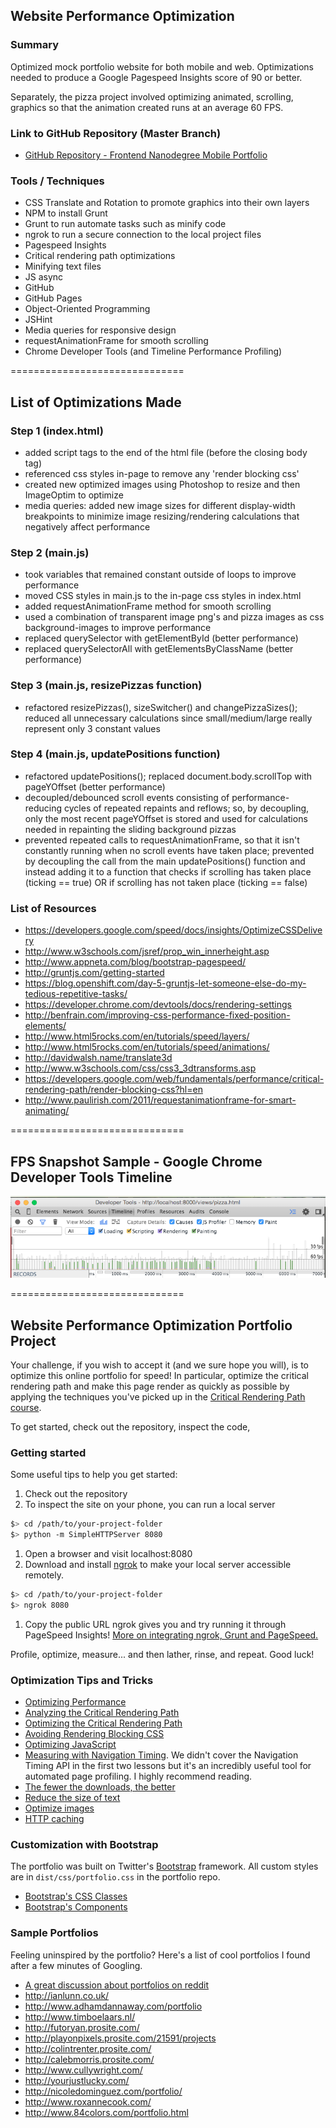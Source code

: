 ## Website Performance Optimization

### Summary

Optimized mock portfolio website for both mobile and web. Optimizations needed to produce a Google Pagespeed Insights score of 90 or better.

Separately, the pizza project involved optimizing animated, scrolling, graphics so that the animation created runs at an average 60 FPS.

### Link to GitHub Repository (Master Branch)

* [GitHub Repository - Frontend Nanodegree Mobile Portfolio](http://alexsales.github.io/frontend-nanodegree-mobile-portfolio/ "github project repository")

### Tools / Techniques

- CSS Translate and Rotation to promote graphics into their own layers
- NPM to install Grunt
- Grunt to run automate tasks such as minify code
- ngrok to run a secure connection to the local project files
- Pagespeed Insights
- Critical rendering path optimizations
- Minifying text files
- JS async
- GitHub
- GitHub Pages
- Object-Oriented Programming
- JSHint
- Media queries for responsive design
- requestAnimationFrame for smooth scrolling
- Chrome Developer Tools (and Timeline Performance Profiling)

==============================
## List of Optimizations Made

### Step 1 (index.html)

- added script tags to the end of the html file (before the closing body tag)
- referenced css styles in-page to remove any 'render blocking css'
- created new optimized images using Photoshop to resize and then ImageOptim to optimize
- media queries: added new image sizes for different display-width breakpoints to minimize image resizing/rendering calculations that negatively affect performance

### Step 2 (main.js)

- took variables that remained constant outside of loops to improve performance
- moved CSS styles in main.js to the in-page css styles in index.html
- added requestAnimationFrame method for smooth scrolling
- used a combination of transparent image png's and pizza images as css background-images to improve performance
- replaced querySelector with getElementById (better performance)
- replaced querySelectorAll with getElementsByClassName (better performance)

### Step 3 (main.js, resizePizzas function)

- refactored resizePizzas(), sizeSwitcher() and changePizzaSizes(); reduced all unnecessary calculations since small/medium/large really represent only 3 constant values

### Step 4 (main.js, updatePositions function)

- refactored updatePositions(); replaced document.body.scrollTop with pageYOffset (better performance)
- decoupled/debounced scroll events consisting of performance-reducing cycles of repeated repaints and reflows; so, by decoupling, only the most recent pageYOffset is stored and used for calculations needed in repainting the sliding background pizzas
- prevented repeated calls to requestAnimationFrame, so that it isn't constantly running when no scroll events have taken place; prevented by decoupling the call from the main updatePositions() function and instead adding it to a function that checks if scrolling has taken place (ticking == true) OR if scrolling has not taken place (ticking == false)

### List of Resources

- https://developers.google.com/speed/docs/insights/OptimizeCSSDelivery
- http://www.w3schools.com/jsref/prop_win_innerheight.asp
- http://www.appneta.com/blog/bootstrap-pagespeed/
- http://gruntjs.com/getting-started
- https://blog.openshift.com/day-5-gruntjs-let-someone-else-do-my-tedious-repetitive-tasks/
- https://developer.chrome.com/devtools/docs/rendering-settings
- http://benfrain.com/improving-css-performance-fixed-position-elements/
- http://www.html5rocks.com/en/tutorials/speed/layers/
- http://www.html5rocks.com/en/tutorials/speed/animations/
- http://davidwalsh.name/translate3d
- http://www.w3schools.com/css/css3_3dtransforms.asp
- https://developers.google.com/web/fundamentals/performance/critical-rendering-path/render-blocking-css?hl=en
- http://www.paulirish.com/2011/requestanimationframe-for-smart-animating/

==============================
## FPS Snapshot Sample - Google Chrome Developer Tools Timeline

![FPS Snapshot Sample](img/timeline-screenshot.png)

==============================
## Website Performance Optimization Portfolio Project

Your challenge, if you wish to accept it (and we sure hope you will), is to optimize this online portfolio for speed! In particular, optimize the critical rendering path and make this page render as quickly as possible by applying the techniques you've picked up in the [Critical Rendering Path course](https://www.udacity.com/course/ud884).

To get started, check out the repository, inspect the code,

### Getting started

Some useful tips to help you get started:

1. Check out the repository
1. To inspect the site on your phone, you can run a local server

  ```bash
  $> cd /path/to/your-project-folder
  $> python -m SimpleHTTPServer 8080
  ```

1. Open a browser and visit localhost:8080
1. Download and install [ngrok](https://ngrok.com/) to make your local server accessible remotely.

  ``` bash
  $> cd /path/to/your-project-folder
  $> ngrok 8080
  ```

1. Copy the public URL ngrok gives you and try running it through PageSpeed Insights! [More on integrating ngrok, Grunt and PageSpeed.](http://www.jamescryer.com/2014/06/12/grunt-pagespeed-and-ngrok-locally-testing/)

Profile, optimize, measure... and then lather, rinse, and repeat. Good luck!

### Optimization Tips and Tricks

* [Optimizing Performance](https://developers.google.com/web/fundamentals/performance/ "web performance")
* [Analyzing the Critical Rendering Path](https://developers.google.com/web/fundamentals/performance/critical-rendering-path/analyzing-crp.html "analyzing crp")
* [Optimizing the Critical Rendering Path](https://developers.google.com/web/fundamentals/performance/critical-rendering-path/optimizing-critical-rendering-path.html "optimize the crp!")
* [Avoiding Rendering Blocking CSS](https://developers.google.com/web/fundamentals/performance/critical-rendering-path/render-blocking-css.html "render blocking css")
* [Optimizing JavaScript](https://developers.google.com/web/fundamentals/performance/critical-rendering-path/adding-interactivity-with-javascript.html "javascript")
* [Measuring with Navigation Timing](https://developers.google.com/web/fundamentals/performance/critical-rendering-path/measure-crp.html "nav timing api"). We didn't cover the Navigation Timing API in the first two lessons but it's an incredibly useful tool for automated page profiling. I highly recommend reading.
* <a href="https://developers.google.com/web/fundamentals/performance/optimizing-content-efficiency/eliminate-downloads.html">The fewer the downloads, the better</a>
* <a href="https://developers.google.com/web/fundamentals/performance/optimizing-content-efficiency/optimize-encoding-and-transfer.html">Reduce the size of text</a>
* <a href="https://developers.google.com/web/fundamentals/performance/optimizing-content-efficiency/image-optimization.html">Optimize images</a>
* <a href="https://developers.google.com/web/fundamentals/performance/optimizing-content-efficiency/http-caching.html">HTTP caching</a>

### Customization with Bootstrap

The portfolio was built on Twitter's <a href="http://getbootstrap.com/">Bootstrap</a> framework. All custom styles are in `dist/css/portfolio.css` in the portfolio repo.

* <a href="http://getbootstrap.com/css/">Bootstrap's CSS Classes</a>
* <a href="http://getbootstrap.com/components/">Bootstrap's Components</a>

### Sample Portfolios

Feeling uninspired by the portfolio? Here's a list of cool portfolios I found after a few minutes of Googling.

* <a href="http://www.reddit.com/r/webdev/comments/280qkr/would_anybody_like_to_post_their_portfolio_site/">A great discussion about portfolios on reddit</a>
* <a href="http://ianlunn.co.uk/">http://ianlunn.co.uk/</a>
* <a href="http://www.adhamdannaway.com/portfolio">http://www.adhamdannaway.com/portfolio</a>
* <a href="http://www.timboelaars.nl/">http://www.timboelaars.nl/</a>
* <a href="http://futoryan.prosite.com/">http://futoryan.prosite.com/</a>
* <a href="http://playonpixels.prosite.com/21591/projects">http://playonpixels.prosite.com/21591/projects</a>
* <a href="http://colintrenter.prosite.com/">http://colintrenter.prosite.com/</a>
* <a href="http://calebmorris.prosite.com/">http://calebmorris.prosite.com/</a>
* <a href="http://www.cullywright.com/">http://www.cullywright.com/</a>
* <a href="http://yourjustlucky.com/">http://yourjustlucky.com/</a>
* <a href="http://nicoledominguez.com/portfolio/">http://nicoledominguez.com/portfolio/</a>
* <a href="http://www.roxannecook.com/">http://www.roxannecook.com/</a>
* <a href="http://www.84colors.com/portfolio.html">http://www.84colors.com/portfolio.html</a>
